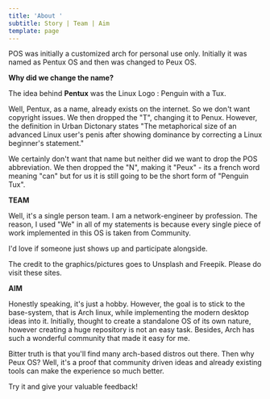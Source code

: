 ```yaml
---
title: 'About '
subtitle: Story | Team | Aim
template: page
---
```

POS was initially a customized arch for personal use only. Initially it was named as Pentux OS and then was changed to Peux OS.

**Why did we change the name?**

The idea behind **Pentux** was the Linux Logo : Penguin with a Tux.

Well, Pentux, as a name, already exists on the internet. So we don't want copyright issues. We then dropped the "T", changing it to Penux. However, the definition in Urban Dictonary states "The metaphorical size of an advanced Linux user's penis after showing dominance by correcting a Linux beginner's statement."

We certainly don't want that name but neither did we want to drop the POS abbreviation. We then dropped the "N", making it "Peux" - its a french word meaning "can" but for us it is still going to be the short form of "Penguin Tux". 

**TEAM**

Well, it's a single person team. I am a network-engineer by profession. The reason, I used "We" in all of my statements is because every single piece of work implemented in this OS is taken from Community. 

I'd love if someone just shows up and participate alongside.

The credit to the graphics/pictures goes to Unsplash and Freepik. Please do visit these sites.


**AIM**

Honestly speaking, it's just a hobby. However, the goal is to stick to the base-system, that is Arch linux, while implementing the modern desktop ideas into it.  Initially, thought to create a standalone OS of its own nature, however creating a huge repository is not an easy task. Besides, Arch has such a wonderful community that made it easy for me.

Bitter truth is that you'll find many arch-based distros out there. 
Then why Peux OS? Well, it's a proof that community driven ideas and already existing tools can make the experience so much better. 

Try it and give your valuable feedback!